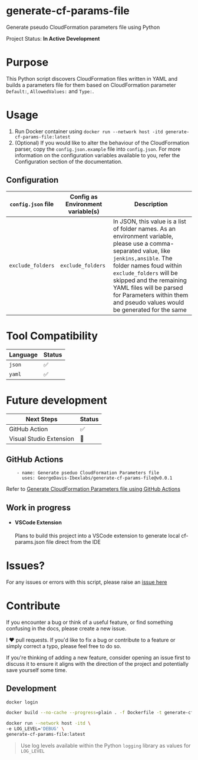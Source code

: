 # generate-cf-params-file

Generate pseudo CloudFormation parameters file using Python

Project Status: **In Active Development**

# Purpose

This Python script discovers CloudFormation files written in YAML and builds a parameters file for them based on CloudFormation parameter `Default:`, `AllowedValues:` and `Type:`.

# Usage

1. Run Docker container using
`docker run --network host -itd generate-cf-params-file:latest`
2. (Optional) If you would like to alter the behaviour of the CloudFormation parser, copy the `config.json.example` file into `config.json`. For more information on the configuration variables available to you, refer the Configuration section of the documentation.

## Configuration

| `config.json` file | Config as Environment variable(s) | Description |
|---------------|-----------------------------|-------------|
| `exclude_folders` | `exclude_folders` | In JSON, this value is a list of folder names. As an environment variable, please use a comma-separated value, like `jenkins,ansible`. The folder names foud within `exclude_folders` will be skipped and the remaining YAML files will be parsed for Parameters within them and pseudo values would be generated for the same |

# Tool Compatibility

| Language | Status |
|-------|------|
| `json` | :white_check_mark: |
| `yaml` | :white_check_mark: |

# Future development

| Next Steps | Status |
|-------|------|
| GitHub Action | :white_check_mark: |
| Visual Studio Extension | :construction: |

## GitHub Actions

```
    - name: Generate pseduo CloudFormation Parameters file 
      uses: GeorgeDavis-Ibexlabs/generate-cf-params-file@v0.0.1
```
Refer to [Generate CloudFormation Parameters file using GitHub Actions](https://github.com/marketplace/actions/generate-cf-params-file)

## Work in progress 

- #### VSCode Extension

    Plans to build this project into a VSCode extension to generate local cf-params.json file direct from the IDE

# Issues?

For any issues or errors with this script, please raise an [issue here](https://github.com/GeorgeDavis-Ibexlabs/generate-cf-params-file/issues)

# Contribute

If you encounter a bug or think of a useful feature, or find something confusing in the docs, please create a new issue.

I ♥️ pull requests. If you'd like to fix a bug or contribute to a feature or simply correct a typo, please feel free to do so.

If you're thinking of adding a new feature, consider opening an issue first to discuss it to ensure it aligns with the direction of the project and potentially save yourself some time.

## Development

```sh
docker login
```

```sh
docker build --no-cache --progress=plain . -f Dockerfile -t generate-cf-params-file:latest 2>&1 | tee build.log
```

```sh
docker run --network host -itd \
-e LOG_LEVEL='DEBUG' \
generate-cf-params-file:latest
```

> Use log levels available within the Python `logging` library as values for `LOG_LEVEL`